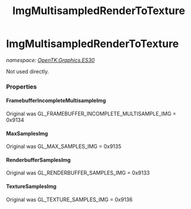 ﻿---
title: ImgMultisampledRenderToTexture
---

# ImgMultisampledRenderToTexture
_namespace: [OpenTK.Graphics.ES30](N-OpenTK.Graphics.ES30.html)_

Not used directly.



### Properties

#### FramebufferIncompleteMultisampleImg
Original was GL_FRAMEBUFFER_INCOMPLETE_MULTISAMPLE_IMG = 0x9134
#### MaxSamplesImg
Original was GL_MAX_SAMPLES_IMG = 0x9135
#### RenderbufferSamplesImg
Original was GL_RENDERBUFFER_SAMPLES_IMG = 0x9133
#### TextureSamplesImg
Original was GL_TEXTURE_SAMPLES_IMG = 0x9136

